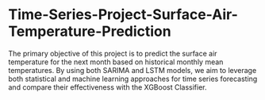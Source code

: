 # Time-Series-Project-Surface-Air-Temperature-Prediction
The primary objective of this project is to predict the surface air temperature for the next month based on historical monthly mean temperatures. By using both SARIMA and LSTM models, we aim to leverage both statistical and machine learning approaches for time series forecasting and compare their effectiveness with the XGBoost Classifier.
